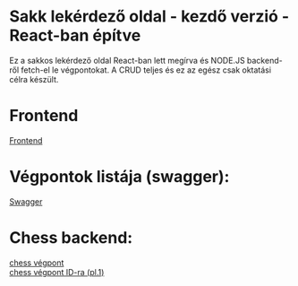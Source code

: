 # Sakk lekérdező oldal - kezdő verzió - React-ban építve
Ez a sakkos lekérdező oldal React-ban lett megírva és NODE.JS backend-ről fetch-el le végpontokat. 
A CRUD teljes és ez az egész csak oktatási célra készült.

# Frontend
[Frontend](https://nemethb.linkpc.net)

# Végpontok listája (swagger):
[Swagger](https://chess.sulla.hu/swagger/index.html)

# Chess backend:
[chess végpont](http://chess.sulla.hu/Chess)<br>
[chess végpont ID-ra (pl.1)](http://chess.sulla.hu/Chess/1)
